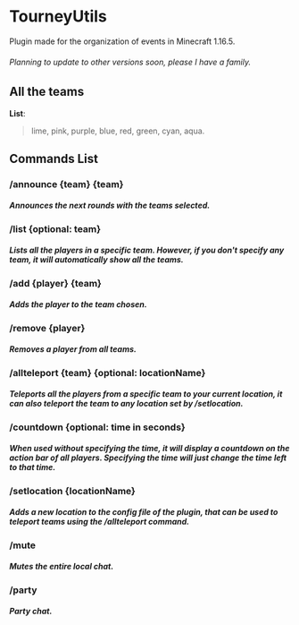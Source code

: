# TourneyUtils
Plugin made for the organization of events in Minecraft 1.16.5.
<h6>Planning to update to other versions soon, please I have a family.</h6>

## All the teams

**List**: 
> lime, pink, purple, blue, red, green, cyan, aqua.

## Commands List

<h3>/announce {team} {team}</h3>
<h5>Announces the next rounds with the teams selected.</h5>

<h3>/list {optional: team}</h3>
<h5>Lists all the players in a specific team. However, if you don't specify any team, it will automatically show all the teams.</h5>

<h3>/add {player} {team}</h3>
<h5>Adds the player to the team chosen.</h5>

<h3>/remove {player}</h3>
<h5>Removes a player from all teams.</h5>

<h3>/allteleport {team} {optional: locationName}</h3>
<h5>Teleports all the players from a specific team to your current location, it can also teleport the team to any location set by /setlocation.</h5>

<h3>/countdown {optional: time in seconds}</h3>
<h5>When used without specifying the time, it will display a countdown on the action bar of all players. Specifying the time will just change the time left to that time. </h5>

<h3>/setlocation {locationName}</h3>
<h5>Adds a new location to the config file of the plugin, that can be used to teleport teams using the /allteleport command.</h5>

<h3>/mute</h3>
<h5>Mutes the entire local chat.</h5>

<h3>/party</h3>
<h5>Party chat.</h5>
